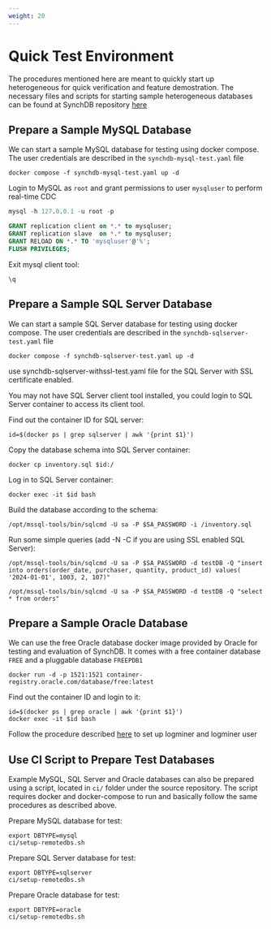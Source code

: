 ```yaml
---
weight: 20
---
```

# Quick Test Environment
The procedures mentioned here are meant to quickly start up heterogeneous for quick verification and feature demostration. The necessary files and scripts for starting sample heterogeneous databases can be found at SynchDB repository [here](https://github.com/Hornetlabs/synchdb/testenv/)

## Prepare a Sample MySQL Database
We can start a sample MySQL database for testing using docker compose. The user credentials are described in the `synchdb-mysql-test.yaml` file
```
docker compose -f synchdb-mysql-test.yaml up -d
```

Login to MySQL as `root` and grant permissions to user `mysqluser` to perform real-time CDC
```sql
mysql -h 127.0.0.1 -u root -p

GRANT replication client on *.* to mysqluser;
GRANT replication slave  on *.* to mysqluser;
GRANT RELOAD ON *.* TO 'mysqluser'@'%';
FLUSH PRIVILEGES;
```

Exit mysql client tool:
```
\q
```

## Prepare a Sample SQL Server Database
We can start a sample SQL Server database for testing using docker compose. The user credentials are described in the `synchdb-sqlserver-test.yaml` file
```
docker compose -f synchdb-sqlserver-test.yaml up -d
```
use synchdb-sqlserver-withssl-test.yaml file for the SQL Server with SSL certificate enabled.

You may not have SQL Server client tool installed, you could login to SQL Server container to access its client tool.

Find out the container ID for SQL server:
```
id=$(docker ps | grep sqlserver | awk '{print $1}')
```

Copy the database schema into SQL Server container:
```
docker cp inventory.sql $id:/
```

Log in to SQL Server container:
```
docker exec -it $id bash
```

Build the database according to the schema:
```
/opt/mssql-tools/bin/sqlcmd -U sa -P $SA_PASSWORD -i /inventory.sql
```

Run some simple queries (add -N -C if you are using SSL enabled SQL Server):
```
/opt/mssql-tools/bin/sqlcmd -U sa -P $SA_PASSWORD -d testDB -Q "insert into orders(order_date, purchaser, quantity, product_id) values( '2024-01-01', 1003, 2, 107)"

/opt/mssql-tools/bin/sqlcmd -U sa -P $SA_PASSWORD -d testDB -Q "select * from orders"
```

## Prepare a Sample Oracle Database
We can use the free Oracle database docker image provided by Oracle for testing and evaluation of SynchDB. It comes with a free container database `FREE` and a pluggable database `FREEPDB1`
```
docker run -d -p 1521:1521 container-registry.oracle.com/database/free:latest
```

Find out the container ID and login to it:
```
id=$(docker ps | grep oracle | awk '{print $1}')
docker exec -it $id bash
```

Follow the procedure described [here](https://docs.synchdb.com/user-guide/remote_database_setups/) to set up logminer and logminer user


## Use CI Script to Prepare Test Databases
Example MySQL, SQL Server and Oracle databases can also be prepared using a script, located in `ci/` folder under the source repository. The script requires docker and docker-compose to run and basically follow the same procedures as described above.

Prepare MySQL database for test:
```
export DBTYPE=mysql
ci/setup-remotedbs.sh
```

Prepare SQL Server database for test:
```
export DBTYPE=sqlserver
ci/setup-remotedbs.sh
```

Prepare Oracle database for test:
```
export DBTYPE=oracle
ci/setup-remotedbs.sh
```